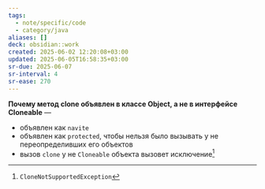 ```yaml
---
tags:
  - note/specific/code
  - category/java
aliases: []
deck: obsidian::work
created: 2025-06-02 12:20:08+03:00
updated: 2025-06-05T16:58:35+03:00
sr-due: 2025-06-07
sr-interval: 4
sr-ease: 270
---
```


**Почему метод clone объявлен в классе Object, а не в интерфейсе Cloneable**
—
- объявлен как `navite`
- объявлен как `protected`, чтобы нельзя было вызывать у не переопределивших его объектов
- вызов `clone` у не `Cloneable` объекта вызовет исключение[^1]

[^1]: `CloneNotSupportedException`
